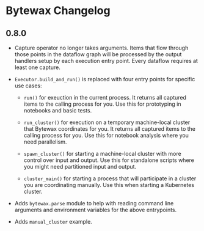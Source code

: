 # Bytewax Changelog

## 0.8.0

- Capture operator no longer takes arguments. Items that flow through
  those points in the dataflow graph will be processed by the output
  handlers setup by each execution entry point. Every dataflow
  requires at least one capture.

- `Executor.build_and_run()` is replaced with four entry points for
  specific use cases:
  
  - `run()` for exeuction in the current process. It returns all
    captured items to the calling process for you. Use this for
    prototyping in notebooks and basic tests.
  
  - `run_cluster()` for execution on a temporary machine-local cluster
    that Bytewax coordinates for you. It returns all captured items to
    the calling process for you. Use this for notebook analysis where
    you need parallelism.
    
  - `spawn_cluster()` for starting a machine-local cluster with more
    control over input and output. Use this for standalone scripts
    where you might need partitioned input and output.
  
  - `cluster_main()` for starting a process that will participate in a
    cluster you are coordinating manually. Use this when starting a
    Kubernetes cluster.
  
- Adds `bytewax.parse` module to help with reading command line
  arguments and environment variables for the above entrypoints.
  
- Adds `manual_cluster` example.
